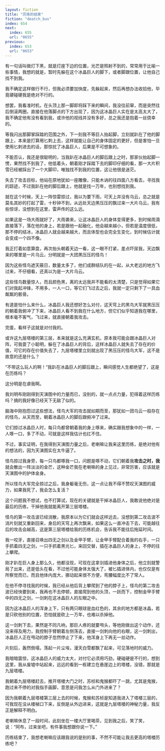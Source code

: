 ```yaml
---
layout: fiction
title: "历练的结束"
fiction: "deatch_bus"
index: 654
next:
  index: 655
  url: "0655"
previous:
  index: 653
  url: "0653"
---
```

有一句话叫做灯下黑，就是灯座下边的位置，光芒是照射不到的，常常用于比喻一些事情，我想的就是，暂时先躲在这个冰晶巨人的脚下，或者脚跟位置，让他自己找不到我。

我不确定这样做行不行，但我必须要加快度，先躲起来，然后再想办法收拾他，毕竟硬碰硬我是绝对不行的。

想罢，我看准时机，在头顶上那一脚即将踩下来的瞬间，我没往前窜，而是突然往后倒滚两圈，直接在他落脚点的下方出现了，因为这冰晶巨人实在是太高太大了，我不确定他有没有看到我，或许他的视线并没有多好，总之我还是抱着一丝侥幸的。

等我闪出那脚掌踩踏的范围之外，下一刻我不等巨人抬起脚，立刻就趴在了他的脚跟上，本来是打算用匕刺上去，这样就能让自己的身体固定的更好，但是害怕一旦使用匕刺进去的话，那惊扰了冰晶巨人，后果是不可想象的。

不能否认，我还是很聪明的，当我趴在冰晶巨人的脚后跟上之时，那家伙抬起脚一愣，果然找不到我了，他低着头，朝着刚才踩踏下去的脚印仔细的看，那一大片积雪已经被踩出了一个大脚印，唯独找不到我的位置，这让他很是迷茫。

失去了攻击目标，他站在原地犹如一座雕像，只能木讷的往四面八方看去，寻找我的踪迹，不过我趴在他的脚后跟上，他就是找一万年，也别想找到我。

就在这个时候，天上一阵惊雷掠过，我以为要下雨，可天上并没有乌云，总之就是莫名其妙的打起了雷，十秒钟不到，从远处天边黑压压的飘过来一大片乌云，我有些惊讶，没想到在这里，雷声传的这么远。

如果这是一场大雨就好了，大雨袭来，让这冰晶巨人的身体变得更多，到时候雨滴直接落下，落在他的身上，若是跟他一起融化，他会越来越小，但若是温度很低，那不停的结冰，冰晶巨人就会越来越大，而且体型也会完全生变化，到时候估计就会变成一个四不像。

我正打着如意算盘，再次抬头朝着天边一看，这一眼不打紧，差点吓尿我，天边飘来的哪里是一片乌云，分明就是一大团黑压压的怪鸟！

因为这些怪鸟遮天蔽日，数量太多了，他们成群结队的在一起，从大老远的地方飞过来，不仔细看，还真以为是一大片乌云。

这些怪鸟数量惊人，而且颜色黑，离的太远我并不能看的太清楚，只是觉得如果它们对我起冲锋，不用多，一人一口，等它们飞过去之后，我就一定只剩下了一具血粼粼的骸骨。

有道是怕什么来什么，冰晶巨人我还想好怎么对付，这天穹上的黑鸟大军就黑压压的朝着我俯冲了下来，冰晶巨人看不到我在什么地方，但它们似乎知道我在哪里，根本毫不客气，飞过来，就直接朝着我攻击。

完蛋，看样子这就是对付我的。

或许这九层塔楼的第三层，本来就是这么充满玄机，原本我可能会跟冰晶巨人对阵，可我耍了小聪明，躲在了冰晶巨人的背后，这样冰晶巨人就失去了存在的价值，可它的存在价值失去了，九层塔楼里立刻就出现了黑压压的怪鸟大军，这不是故意的还是什么？

“不带这么玩人的啊！”我趴在冰晶巨人的脚后跟上，瞬间感觉人生都绝望了，这是在历练吗？

这分明是在虐我啊。

我刘明布刚刚得到天演图中的力量而已，没别的，就一点点力量，犯得着这样历练吗？搞的我好像已经天下无敌了似的。

脑海中刚抱怨过这些想法，怪鸟大军的攻击就如期而至，那犹如一团乌云一般存在的怪鸟，从天而至，朝着冰晶巨人的脚后跟俯冲了过来。

它们掠过冰晶巨人时，每只鸟都曾朝着我的身上啄来，确实跟我想象中的一样，一人啄一口，多了不动，可就是这样我估计也扛不住。

不过，事实证明，在我得到天演图力量之后，老喇嘛让我来这里历练，是绝对他有的想法的，因为天演图实在太牛逼了。

怪鸟掠过我身旁，每一只鸟都啄我一口，问题是啄不动，它们朝着我**攻击之时，我**就会散出一阵淡淡的金芒，这种金芒我在老喇嘛的身上见过，非常厉害，应该就是天演图中的护体金身。

所以怪鸟大军完全掠过之后，我身躯毫无伤，这一点让我不得不赞叹天演图的威力，如果我死了，我会怎么复活？

这个问题我不想试，也不打算试，现在的关键就是干掉冰晶巨人，我敢说他绝对是最后的历练，干掉他我就能离开第三层塔楼。

怪鸟的第一攻击波已经消散，我原本以为它们就会这样远去，没想到第二攻击波不消片刻就又重新回来，身后的天穹上再次飘来，如果这么一直冲击下去，可能越往后的攻击会越高，这是第三层塔楼给我的历练机会，告诉我不能往后拖延时间。

我一咬牙，直接召唤出四无之剑以及金甲手臂，让金甲手臂配合着我的右手，一只手抓着四无之剑，一只手抓着黑光匕，来回交替，插在冰晶巨人的身上，不停的往上攀爬。

刚才趴在巨人身上那么久，他都没现，可现在这拿剑插进他身体之后，他立刻就警局了出来，还是低头在看，不过他可能身体太强大了，被匕插进体内，也仅仅是有所察觉而已，而且他体内庞大，挪动起来很不方便，弯腰幅度比不了常人。

在他不停寻找我的时候，我已经从他后背上攀爬到了他的脖子上，怪鸟的第二攻击波已经快要到来，我再也不去停顿，直接爬到他的头顶，一跃而下，控制金甲手臂中的四无之剑，一剑刺在这冰晶巨人的左眼之中。

因为这冰晶巨人的浑身上下，只有两只眼球是血红色的，其余的地方都是冰晶，若是只砍他别的位置，恐怕就是砍上一万年，也难以杀掉他。

这一剑刺下去，果然是不同凡响，那巨人疼的就要甩头，等他刚做出这个动作，还没来得及用力，我控制手臂朝着左侧荡去，直接一剑刺向他的右眼，这一剑刺出，冰晶巨人正在甩动的脖子忽然停止了下来，他浑身上下再无一丝动作。

片刻后，轰然倒塌，荡起一片尘埃，漫天白雪都飘了起来，可见落地时的威力。

我暗暗震惊，这冰晶巨人的威力太大，对付它必须用巧劲，硬碰硬是不行的，想到这里，我从废墟中站起来，远远的看到一栋建立在悬崖边上的塔楼，没错，那就是九层塔楼。

我朝着九层塔楼赶去，推开塔楼大门之时，苏桢和鬼猴都吓了一跳，尤其是鬼猴，跑过来不停的对我指手画脚，意思是问我怎么从门外进来了？

因为我朝着九层塔楼第三层上去的时候，鬼猴和苏桢是知道我进入了塔楼三层的，可我现在没从楼梯口下来，反倒是从外边进来，这就是九层塔楼的神秘力量，我反正是解释不明白。

老喇嘛休息了一段时间，此刻坐在一楼大厅里喝茶，见到我之后，笑了笑，说：“阿布，过来坐吧，有件事我想跟你说一下。”

历练结束了，我想老喇嘛应该跟我说的是别的事，不然不可能让我去更高的塔楼历练吧？